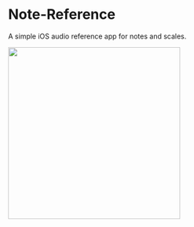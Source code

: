 # Note-Reference
A simple iOS audio reference app for notes and scales.

<img src="https://user-images.githubusercontent.com/74397370/117739431-34524000-b1b3-11eb-9820-ba828548a55a.png" width="350"/>
